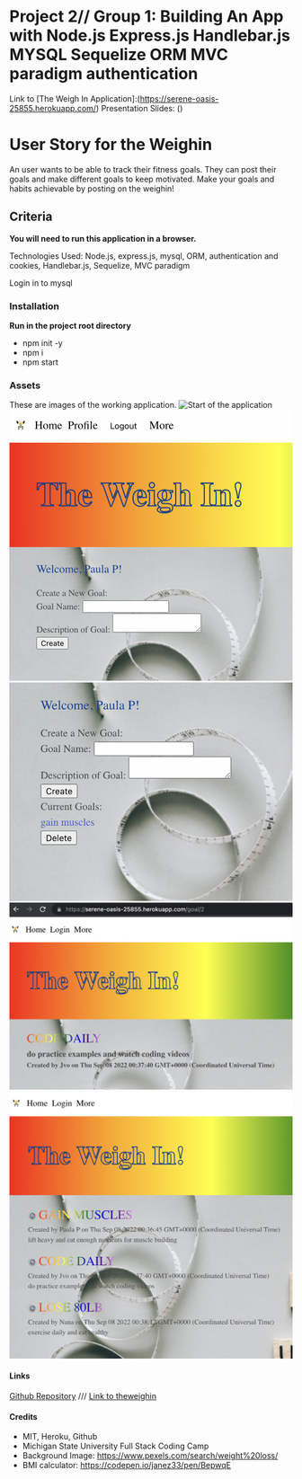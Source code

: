 # Project 2// Group 1: Building An App with Node.js Express.js Handlebar.js MYSQL Sequelize ORM MVC paradigm authentication

Link to [The Weigh In Application]:(https://serene-oasis-25855.herokuapp.com/)
Presentation Slides: ()

# User Story for the Weighin

An user wants to be able to track their fitness goals. 
They can post their goals and make different goals to keep motivated. 
Make your goals and habits achievable by posting on the weighin!


## Criteria

**You will need to run this application in a browser.**

Technologies Used: Node.js, express.js, mysql, ORM, authentication and cookies, Handlebar.js, Sequelize, MVC paradigm

Login in to mysql

### Installation

**Run in the project root directory**
- npm init -y
- npm i
- npm start


### Assets
These are images of the working application.
![Start of the application](./public/images/login.png)
![Profile Page](./public/images/profilestart.png)
![Create and Delete Goal](./public/images/createdelete.png)
![One Goal Detail](./public/images/onegoaldetail.png)
![Homepage](./public/images/homepage.png)

#### Links
[Github Repository](https://github.com/pppreap/project2) 
///
[Link to theweighin](https://serene-oasis-25855.herokuapp.com/)

#### Credits
- MIT, Heroku, Github
- Michigan State University Full Stack Coding Camp
- Background Image: https://www.pexels.com/search/weight%20loss/
- BMI calculator: https://codepen.io/janez33/pen/BepwqE



